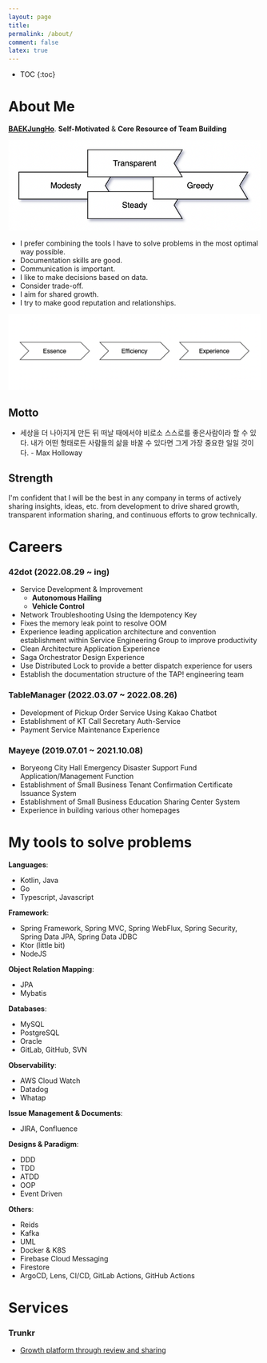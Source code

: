 ```yaml
---
layout: page
title:
permalink: /about/
comment: false
latex: true
---
```

* TOC
{:toc}

# About Me

__[BAEKJungHo](https://github.com/BAEKJungHo)__. __Self-Motivated__ & __Core Resource of Team Building__ 

![](/resource/about/principle.png)

- I prefer combining the tools I have to solve problems in the most optimal way possible.
- Documentation skills are good.
- Communication is important.
- I like to make decisions based on data.
- Consider trade-off.
- I aim for shared growth.
- I try to make good reputation and relationships.

![](/resource/about/eee.png)

## Motto 

- 세상을 더 나아지게 만든 뒤 떠날 때에서야 비로소 스스로를 좋은사람이라 할 수 있다. 내가 어떤 형태로든 사람들의 삶을 바꿀 수 있다면 그게 가장 중요한 일일 것이다. - Max Holloway

## Strength

I'm confident that I will be the best in any company in terms of actively sharing insights, ideas, etc. from development to drive shared growth, transparent information sharing, and continuous efforts to grow technically.

# Careers

### 42dot (2022.08.29 ~ ing)

- Service Development & Improvement
  - __Autonomous Hailing__
  - __Vehicle Control__
- Network Troubleshooting Using the Idempotency Key
- Fixes the memory leak point to resolve OOM
- Experience leading application architecture and convention establishment within Service Engineering Group to improve productivity
- Clean Architecture Application Experience
- Saga Orchestrator Design Experience
- Use Distributed Lock to provide a better dispatch experience for users
- Establish the documentation structure of the TAP! engineering team

### TableManager (2022.03.07 ~ 2022.08.26)

- Development of Pickup Order Service Using Kakao Chatbot
- Establishment of KT Call Secretary Auth-Service
- Payment Service Maintenance Experience

### Mayeye (2019.07.01 ~ 2021.10.08)

- Boryeong City Hall Emergency Disaster Support Fund Application/Management Function
- Establishment of Small Business Tenant Confirmation Certificate Issuance System
- Establishment of Small Business Education Sharing Center System
- Experience in building various other homepages

# My tools to solve problems

__Languages__:
- Kotlin, Java
- Go
- Typescript, Javascript

__Framework__:
- Spring Framework, Spring MVC, Spring WebFlux, Spring Security, Spring Data JPA, Spring Data JDBC
- Ktor (little bit)
- NodeJS

__Object Relation Mapping__:
- JPA
- Mybatis

__Databases__:
- MySQL
- PostgreSQL
- Oracle
- GitLab, GitHub, SVN

__Observability__:
- AWS Cloud Watch
- Datadog
- Whatap

__Issue Management & Documents__:
- JIRA, Confluence

__Designs & Paradigm__:
- DDD
- TDD
- ATDD
- OOP
- Event Driven

__Others__:
- Reids
- Kafka
- UML
- Docker & K8S
- Firebase Cloud Messaging
- Firestore
- ArgoCD, Lens, CI/CD, GitLab Actions, GitHub Actions

# Services

### Trunkr

- [Growth platform through review and sharing](https://github.com/trunkr)